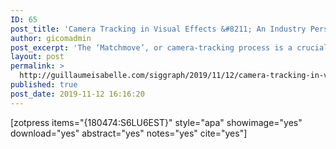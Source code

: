 ```yaml
---
ID: 65
post_title: 'Camera Tracking in Visual Effects &#8211; An Industry Perspective of Structure From Motion'
author: gicomadmin
post_excerpt: 'The ‘Matchmove’, or camera-tracking process is a crucial task andone of the first to be performed in the visual effects pipeline.  Anaccurate solve for camera movement is imperative and will havean impact on almost every other part of the pipeline downstream.In this work we present a comprehensive analysis of the processat a major visual effects studio, drawing on a large dataset of realshots.  We also present guidelines and rules-of-thumb for cameratracking scheduling which are, in what we believe to be an industryfirst,  backed by statistical data drawn from our dataset.   We alsomake available data from our pipeline which shows the amount oftime spent on camera tracking and the types of shot that are mostcommon in our work. We hope this will be of interest to the widercomputer  vision  research  community  and  will  assist  in  directingfuture research'
layout: post
permalink: >
  http://guillaumeisabelle.com/siggraph/2019/11/12/camera-tracking-in-visual-effects-an-industry-perspective-of-structure-from-motion/
published: true
post_date: 2019-11-12 16:16:20
---
```

<!-- wp:paragraph -->



<!-- /wp:paragraph -->

<!-- wp:shortcode --> [zotpress items="{180474:S6LU6EST}" style="apa" showimage="yes" download="yes" abstract="yes" notes="yes" cite="yes"] 

<!-- /wp:shortcode -->

<!-- wp:block {"ref":83} /-->

<!-- wp:block {"ref":81} /-->